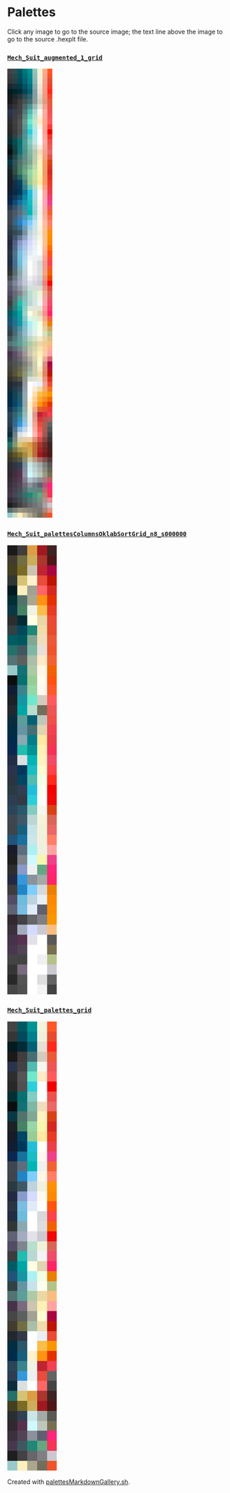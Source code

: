 # Palettes

Click any image to go to the source image; the text line above the image to go to the source .hexplt file.

### [`Mech_Suit_augmented_1_grid`](Mech_Suit_augmented_1_grid.hexplt)

[ ![Mech_Suit_augmented_1_grid.png](Mech_Suit_augmented_1_grid.png) ](Mech_Suit_augmented_1_grid.png)

### [`Mech_Suit_palettesColumnsOklabSortGrid_n8_s000000`](Mech_Suit_palettesColumnsOklabSortGrid_n8_s000000.hexplt)

[ ![Mech_Suit_palettesColumnsOklabSortGrid_n8_s000000.png](Mech_Suit_palettesColumnsOklabSortGrid_n8_s000000.png) ](Mech_Suit_palettesColumnsOklabSortGrid_n8_s000000.png)

### [`Mech_Suit_palettes_grid`](Mech_Suit_palettes_grid.hexplt)

[ ![Mech_Suit_palettes_grid.png](Mech_Suit_palettes_grid.png) ](Mech_Suit_palettes_grid.png)

Created with [palettesMarkdownGallery.sh](https://github.com/earthbound19/_ebDev/blob/master/scripts/imgAndVideo/palettesMarkdownGallery.sh).